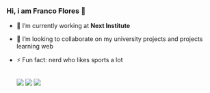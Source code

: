 ### Hi, i am Franco Flores 👋

- 🔭 I’m currently working at **Next Institute**
- 👯 I’m looking to collaborate on my university projects and projects learning web
- ⚡ Fun fact: nerd who likes sports a lot


  
  ## 
  
  <div>
  <a href="https://instagram.com/francobflores" target="_blank"><img src="https://img.shields.io/badge/-Instagram-%23E4405F?style=for-the-badge&logo=instagram&logoColor=white" target="_blank"></a>
  <a href = "mailto:francobarbosaflores@gmail.com"><img src=https://img.shields.io/badge/Gmail-D14836?style=for-the-badge&logo=gmail&logoColor=white target="_blank"></a>
  <a href="https://www.linkedin.com/in/francobf" target="_blank"><img src="https://img.shields.io/badge/-LinkedIn-%230077B5?style=for-the-badge&logo=linkedin&logoColor=white" target="_blank"></a> 
  </div>

